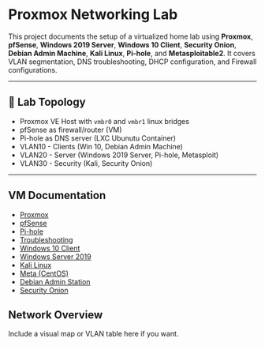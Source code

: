 # Proxmox Networking Lab

This project documents the setup of a virtualized home lab using **Proxmox**, **pfSense**, **Windows 2019 Server**, **Windows 10 Client**, **Security Onion**, **Debian Admin Machine**, **Kali Linux**, **Pi-hole**, and **Metasploitable2**. It covers VLAN segmentation, DNS troubleshooting, DHCP configuration, and Firewall configurations.

---

## 🧱 Lab Topology

- Proxmox VE Host with `vmbr0` and `vmbr1` linux bridges 
- pfSense as firewall/router (VM)
- Pi-hole as DNS server (LXC Ubunutu Container)
- VLAN10 - Clients (Win 10, Debian Admin Machine)
- VLAN20 - Server (Windows 2019 Server, Pi-hole, Metasploit)
- VLAN30 - Security (Kali, Security Onion)

---

## VM Documentation

- [Proxmox](./Proxmox/README.md)
- [pfSense](./pfSense/README.md)
- [Pi-hole](./Pi-hole/README.md)
- [Troubleshooting](./Troubleshoot/README.md)
- [Windows 10 Client](./Win10_Client/README.md)
- [Windows Server 2019](./WinServer2019/README.md)
- [Kali Linux](./Kali_Linux/README.md)
- [Meta (CentOS)](./Meta/README.md)
- [Debian Admin Station](./Debian_Admin/README.md)
- [Security Onion](./SecurityOnion/README.md)

## Network Overview

Include a visual map or VLAN table here if you want.
